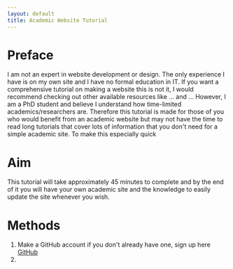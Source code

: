 ```yaml
---
layout: default
title: Academic Website Tutorial
---
```


# Preface
I am not an expert in website development or design. The only experience I have is on my own site and I have no formal education in IT. If you want a comprehensive tutorial on making a website this is not it, I would recommend checking out other available resources like ... and ...
However, I am a PhD student and believe I understand how time-limited academics/researchers are. Therefore this tutorial is made for those of you who would benefit from an academic website but may not have the time to read long tutorials that cover lots of information that you don't need for a simple academic site. 
To make this especially quick 
# Aim
This tutorial will take approximately 45 minutes to complete and by the end of it you will have your own academic site and the knowledge to easily update the site whenever you wish. 
# Methods 
1. Make a GitHub account if you don't already have one, sign up here [GitHub](https://github.com)
2. 